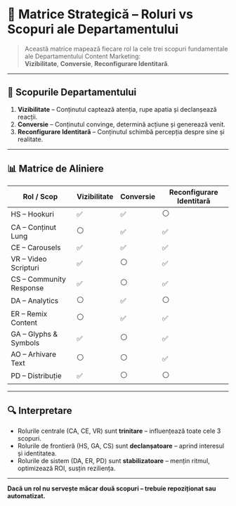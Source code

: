 
# 🧭 Matrice Strategică – Roluri vs Scopuri ale Departamentului

> Această matrice mapează fiecare rol la cele trei scopuri fundamentale ale Departamentului Content Marketing:  
> **Vizibilitate**, **Conversie**, **Reconfigurare Identitară**.

---

## 🎯 Scopurile Departamentului

1. **Vizibilitate** – Conținutul captează atenția, rupe apatia și declanșează reacții.
2. **Conversie** – Conținutul convinge, determină acțiune și generează venit.
3. **Reconfigurare Identitară** – Conținutul schimbă percepția despre sine și realitate.

---

## 📊 Matrice de Aliniere

| Rol / Scop                  | Vizibilitate | Conversie | Reconfigurare Identitară |
|----------------------------|--------------|-----------|---------------------------|
| HS – Hookuri               | ✅           | ✅        | ⚪                        |
| CA – Conținut Lung         | ⚪           | ✅        | ✅                        |
| CE – Carousels             | ✅           | ✅        | ✅                        |
| VR – Video Scripturi       | ✅           | ⚪        | ✅                        |
| CS – Community Response    | ✅           | ⚪        | ✅                        |
| DA – Analytics             | ⚪           | ✅        | ⚪                        |
| ER – Remix Content         | ⚪           | ✅        | ✅                        |
| GA – Glyphs & Symbols      | ✅           | ⚪        | ✅                        |
| AO – Arhivare Text         | ⚪           | ⚪        | ✅                        |
| PD – Distribuție           | ✅           | ⚪        | ⚪                        |

---

## 🔍 Interpretare

- Rolurile centrale (CA, CE, VR) sunt **trinitare** – influențează toate cele 3 scopuri.
- Rolurile de frontieră (HS, GA, CS) sunt **declanșatoare** – aprind interesul și identitatea.
- Rolurile de sistem (DA, ER, PD) sunt **stabilizatoare** – mențin ritmul, optimizează ROI, susțin reziliența.

---

**Dacă un rol nu servește măcar două scopuri – trebuie repoziționat sau automatizat.**

